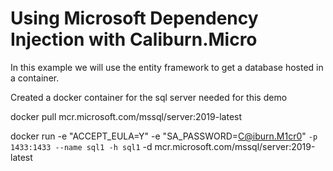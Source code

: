 # Using Microsoft Dependency Injection with Caliburn.Micro

In this example we will use the entity framework to get a database hosted in a container.


Created a docker container for the sql server needed for this demo

docker pull mcr.microsoft.com/mssql/server:2019-latest

docker run -e "ACCEPT_EULA=Y" -e "SA_PASSWORD=C@iburn.M1cr0" `
   -p 1433:1433 --name sql1 -h sql1 `
   -d mcr.microsoft.com/mssql/server:2019-latest
